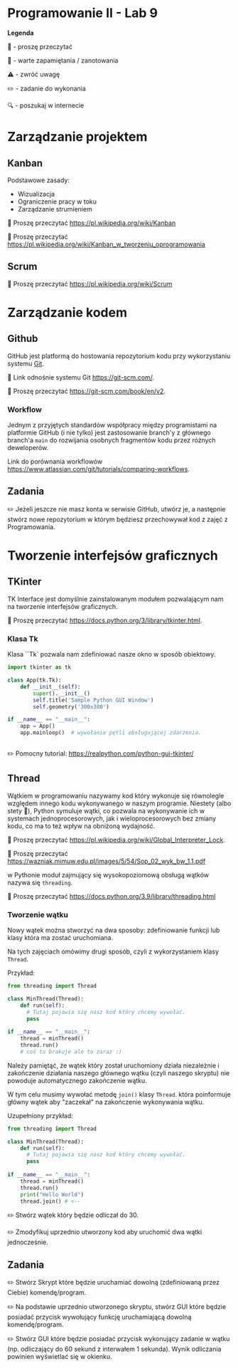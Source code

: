 # Programowanie II - Lab 9

**Legenda**

📖 - proszę przeczytać

📝 - warte zapamiętania / zanotowania

⚠️ - zwróć uwagę

✏️ - zadanie do wykonania

🔍 - poszukaj w internecie

# Zarządzanie projektem 

## Kanban
Podstawowe zasady:
* Wizualizacja
* Ograniczenie pracy w toku
* Zarządzanie strumieniem

📖 Proszę przeczytać https://pl.wikipedia.org/wiki/Kanban

📖 Proszę przeczytać https://pl.wikipedia.org/wiki/Kanban_w_tworzeniu_oprogramowania

## Scrum

📖 Proszę przeczytać https://pl.wikipedia.org/wiki/Scrum

# Zarządzanie kodem

## Github
GitHub jest platformą do hostowania repozytorium kodu przy wykorzystaniu systemu [Git](https://pl.wikipedia.org/wiki/Git_(oprogramowanie)).

📝 Link odnośnie systemu Git https://git-scm.com/.

📖 Proszę przeczytać https://git-scm.com/book/en/v2.


### Workflow
Jednym z przyjętych standardów współpracy między programistami na platformie GitHub (i nie tylko) jest zastosowanie branch'y z głównego branch'a `main` do rozwijania osobnych fragmentów kodu przez różnych deweloperów.

Link do porównania workflowów https://www.atlassian.com/git/tutorials/comparing-workflows.

## Zadania

✏️ Jeżeli jeszcze nie masz konta w serwisie GitHub, utwórz je, a następnie stwórz nowe repozytorium w którym będziesz przechowywał kod z zajęć z Programowania.

# Tworzenie interfejsów graficznych

## TKinter
TK Interface jest domyślnie zainstalowanym modułem pozwalającym nam na tworzenie interfejsów graficznych.

📖 Proszę przeczytać https://docs.python.org/3/library/tkinter.html.

### Klasa Tk
Klasa ``Tk` pozwala nam zdefiniować nasze okno w sposób obiektowy.

```python
import tkinter as tk

class App(tk.Tk):
    def __init__(self):
        super().__init__()
        self.title('Sample Python GUI Window')
        self.geometry('300x300')

if __name__ == "__main__":
    app = App()
    app.mainloop()  # wywołanie pętli obsługującej zdarzenia.
    
```        

✏️ Pomocny tutorial: https://realpython.com/python-gui-tkinter/

## Thread
Wątkiem w programowaniu nazywamy kod który wykonuje się równolegle względem innego kodu wykonywanego w naszym programie. Niestety (albo stety 🙂), Python symuluje wątki, co pozwala na wykonywanie ich w systemach jednoprocesorowych, jak i wieloprocesorowych bez zmiany kodu, co ma to też wpływ na obniżoną wydajność. 

📖 Proszę przeczytać https://pl.wikipedia.org/wiki/Global_Interpreter_Lock.

📖 Proszę przeczytać https://wazniak.mimuw.edu.pl/images/5/54/Sop_02_wyk_bw_1.1.pdf


w Pythonie moduł zajmujący się wysokopoziomową obsługą wątków nazywa się `threading`.

📖 Proszę przeczytać https://docs.python.org/3.9/library/threading.html

### Tworzenie wątku
Nowy wątek można stworzyć na dwa sposoby: zdefiniowanie funkcji lub klasy która ma zostać uruchomiana. 

Na tych zajęciach omówimy drugi sposób, czyli z wykorzystaniem klasy `Thread`.

Przykład:
```python
from threading import Thread

class MinThread(Thread):
    def run(self):
      # Tutaj pojawia się nasz kod który chcemy wywołać.
      pass
      
if __name__ == "__main__":
    thread = minThread()
    thread.run()
    # coś tu brakuje ale to zaraz :)
```


Należy pamiętąć, że wątek który został uruchomiony działa niezależnie i zakończenie działania naszego głównego wątku (czyli naszego skryptu) nie powoduje automatycznego zakończenie wątku.

W tym celu musimy wywołać metodę `join()` klasy `Thread`. która poinformuje główny wątek aby "zaczekał" na zakończenie wykonywania wątku.  

Uzupełniony przykład:
```python
from threading import Thread

class MinThread(Thread):
    def run(self):
      # Tutaj pojawia się nasz kod który chcemy wywołać.
      pass
      
if __name__ == "__main__":
    thread = minThread()
    thread.run()
    print("Hello World")
    thread.join() # <--
```

✏️ Stwórz wątek który będzie odliczał do 30.

✏️ Zmodyfikuj uprzednio utworzony kod aby uruchomić dwa wątki jednocześnie.


## Zadania

✏️ Stwórz Skrypt które będzie uruchamiać dowolną (zdefiniowaną przez Ciebie) komendę/program.

✏️ Na podstawie uprzednio utworzonego skryptu, stwórz GUI które będzie posiadać przycisk wywołujący funkcję uruchamiającą dowolną komendę/program.

✏️ Stwórz GUI które będzie posiadać przycisk wykonujący zadanie w wątku (np. odliczający do 60 sekund z interwałem 1 sekunda). Wynik odliczania powinien wyświetlać się w okienku.
